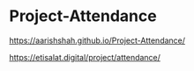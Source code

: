 # Project-Attendance
https://aarishshah.github.io/Project-Attendance/

https://etisalat.digital/project/attendance/
